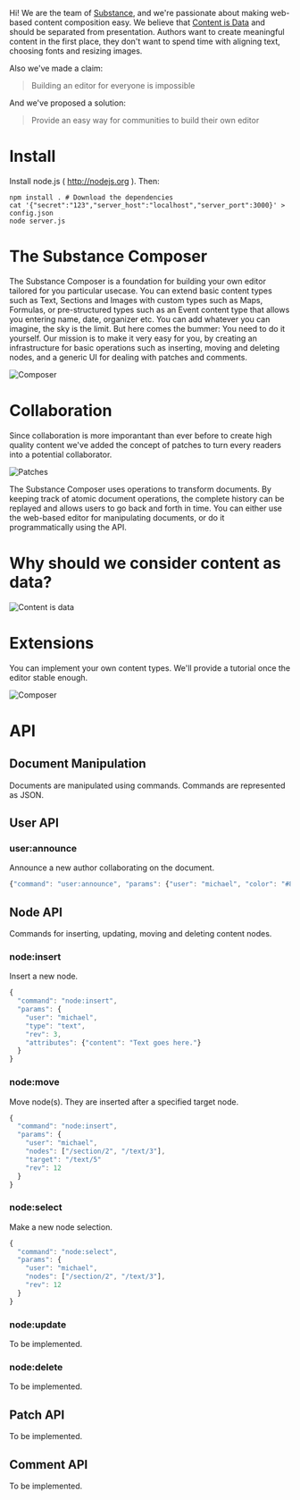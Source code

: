 Hi! We are the team of [Substance](http://substance.io), and we're passionate about making web-based content composition easy. We believe that [Content is Data](http://www.slideshare.net/_mql/substanceio-content-is-data) and should be separated from presentation. Authors want to create meaningful content in the first place, they don't want to spend time with aligning text, choosing fonts and resizing images. 

Also we've made a claim:

> Building an editor for everyone is impossible

And we've proposed a solution:

> Provide an easy way for communities to build their own editor

Install
=========

Install node.js ( http://nodejs.org ). Then:

    npm install . # Download the dependencies
    cat '{"secret":"123","server_host":"localhost","server_port":3000}' > config.json
    node server.js

The Substance Composer
=========

The Substance Composer is a foundation for building your own editor tailored for you particular usecase. You can extend basic content types such as Text, Sections and Images with custom types such as Maps, Formulas, or pre-structured types such as an Event content type that allows you entering name, date, organizer etc. You can add whatever you can imagine, the sky is the limit. But here comes the bummer: You need to do it yourself. Our mission is to make it very easy for you, by creating an infrastructure for basic operations such as inserting, moving and deleting nodes, and a generic UI for dealing with patches and comments.

![Composer](http://f.cl.ly/items/2j0g3c0S0E290p3d3E2E/Screen%20Shot%202012-05-08%20at%2010.48.09%20PM.png)

Collaboration
=========

Since collaboration is more imporantant than ever before to create high quality content we've added the concept of patches to turn every readers into a potential collaborator.

![Patches](http://f.cl.ly/items/1q2w2W0F0Q06043Y3346/Screen%20Shot%202012-05-08%20at%2011.08.23%20PM.png)

The Substance Composer uses operations to transform documents. By keeping track of atomic document operations, the complete history can be replayed and allows users to go back and forth in time. You can either use the web-based editor for manipulating documents, or do it programmatically using the API.

Why should we consider content as data?
=========

![Content is data](http://f.cl.ly/items/2o2f2c3x0C0L392H2w0c/Screen%20Shot%202012-05-08%20at%2010.55.10%20PM.png)

Extensions
=========

You can implement your own content types. We'll provide a tutorial once the editor stable enough.

![Composer](http://f.cl.ly/items/0w1D1u203D120j1R2938/Screen%20Shot%202012-05-08%20at%2010.52.02%20PM.png)


API
=====================

Document Manipulation
---------------------

Documents are manipulated using commands. Commands are represented as JSON.


User API
---------------------

### user:announce

Announce a new author collaborating on the document.

```js
{"command": "user:announce", "params": {"user": "michael", "color": "#82AA15"}}
```

Node API
---------------------

Commands for inserting, updating, moving and deleting content nodes.

### node:insert

Insert a new node.

```js
{
  "command": "node:insert", 
  "params": {
    "user": "michael",
    "type": "text",
    "rev": 3,
    "attributes": {"content": "Text goes here."}
  }
}
```

### node:move

Move node(s). They are inserted after a specified target node.

```js
{
  "command": "node:insert", 
  "params": {
    "user": "michael",
    "nodes": ["/section/2", "/text/3"],
    "target": "/text/5"
    "rev": 12
  }
}
```

### node:select

Make a new node selection.

```js
{
  "command": "node:select",
  "params": {
    "user": "michael",
    "nodes": ["/section/2", "/text/3"],
    "rev": 12
  }
}
```

### node:update

To be implemented.

### node:delete

To be implemented.


Patch API
---------------------

To be implemented.

Comment API
---------------------

To be implemented.

